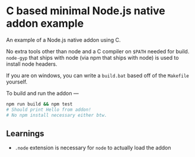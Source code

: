 # C based minimal Node.js native addon example

An example of a Node.js native addon using C.

No extra tools other than node and a C compiler on `$PATH` needed for
build. `node-gyp` that ships with node (via npm that ships with node) is used to install node
headers.

If you are on windows, you can write a `build.bat` based off of
the `Makefile` yourself.

To build and run the addon &mdash;

```bash
npm run build && npm test
# Should print Hello from addon!
# No npm install necessary either btw.
```

## Learnings

- `.node` extension is necessary for `node` to actually load the addon
